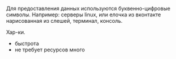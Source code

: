 Для предоставления данных используются буквенно-цифровые символы.
Например: серверы linux, или елочка из вконтакте нарисованная из слешей, терминал, консоль.

Хар-ки. 
- быстрота
- не требует ресурсов много